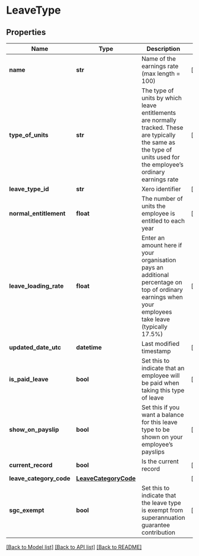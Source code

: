# LeaveType

## Properties
Name | Type | Description | Notes
------------ | ------------- | ------------- | -------------
**name** | **str** | Name of the earnings rate (max length &#x3D; 100) | [optional] 
**type_of_units** | **str** | The type of units by which leave entitlements are normally tracked. These are typically the same as the type of units used for the employee’s ordinary earnings rate | [optional] 
**leave_type_id** | **str** | Xero identifier | [optional] 
**normal_entitlement** | **float** | The number of units the employee is entitled to each year | [optional] 
**leave_loading_rate** | **float** | Enter an amount here if your organisation pays an additional percentage on top of ordinary earnings when your employees take leave (typically 17.5%) | [optional] 
**updated_date_utc** | **datetime** | Last modified timestamp | [optional] 
**is_paid_leave** | **bool** | Set this to indicate that an employee will be paid when taking this type of leave | [optional] 
**show_on_payslip** | **bool** | Set this if you want a balance for this leave type to be shown on your employee’s payslips | [optional] 
**current_record** | **bool** | Is the current record | [optional] 
**leave_category_code** | [**LeaveCategoryCode**](LeaveCategoryCode.md) |  | [optional] 
**sgc_exempt** | **bool** | Set this to indicate that the leave type is exempt from superannuation guarantee contribution | [optional] 

[[Back to Model list]](../README.md#documentation-for-models) [[Back to API list]](../README.md#documentation-for-api-endpoints) [[Back to README]](../README.md)


